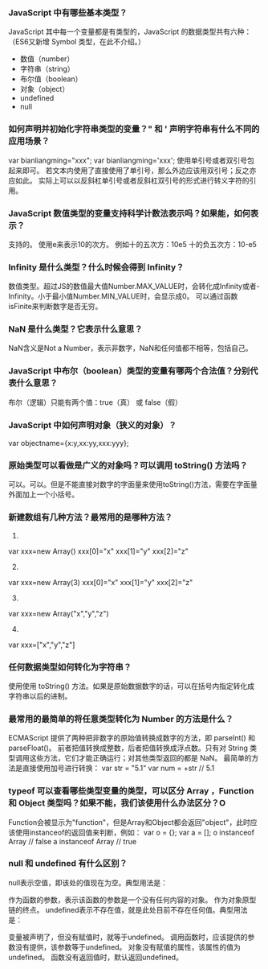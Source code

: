 ### JavaScript 中有哪些基本类型？
JavaScript 其中每一个变量都是有类型的，JavaScript 的数据类型共有六种：（ES6又新增 Symbol 类型，在此不介绍。）
- 数值（number）
- 字符串（string）
- 布尔值（boolean）
- 对象（object）
- undefined
- null
### 如何声明并初始化字符串类型的变量？" 和 ' 声明字符串有什么不同的应用场景？
var bianliangming="xxx";
var bianliangming='xxx';
使用单引号或者双引号包起来即可。
若文本内使用了直接使用了单引号，那么外边应该用双引号；反之亦应如此。
实际上可以以反斜杠单引号或者反斜杠双引号的形式进行转义字符的引用。
### JavaScript 数值类型的变量支持科学计数法表示吗？如果能，如何表示？
支持的。
使用e来表示10的次方。
例如十的五次方：10e5
十的负五次方：10-e5
### Infinity 是什么类型？什么时候会得到 Infinity？
数值类型。超过JS的数值最大值Number.MAX_VALUE时，会转化成Infinity或者-Infinity。小于最小值Number.MIN_VALUE时，会显示成0。
可以通过函数isFinite来判断数字是否无穷。
### NaN 是什么类型？它表示什么意思？
NaN含义是Not a Number，表示非数字，NaN和任何值都不相等，包括自己。
### JavaScript 中布尔（boolean）类型的变量有哪两个合法值？分别代表什么意思？
布尔（逻辑）只能有两个值：true（真） 或 false（假）
### JavaScript 中如何声明对象（狭义的对象）？
var objectname={x:y,xx:yy,xxx:yyy};
### 原始类型可以看做是广义的对象吗？可以调用 toString() 方法吗？
可以。可以。但是不能直接对数字的字面量来使用toString()方法，需要在字面量外面加上一个小括号。
### 新建数组有几种方法？最常用的是哪种方法？
1. 
var xxx=new Array()
xxx[0]="x"
xxx[1]="y"
xxx[2]="z"

2. 
var xxx=new Array(3)
xxx[0]="x"
xxx[1]="y"
xxx[2]="z"

3. 
var xxx=new Array("x","y","z")

4. 
var xxx=["x","y","z"]

### 任何数据类型如何转化为字符串？
使用使用 toString() 方法。如果是原始数据数字的话，可以在括号内指定转化成字符串以后的进制。
### 最常用的最简单的将任意类型转化为 Number 的方法是什么？
ECMAScript 提供了两种把非数字的原始值转换成数字的方法，即 parseInt() 和 parseFloat()。
前者把值转换成整数，后者把值转换成浮点数。只有对 String 类型调用这些方法，它们才能正确运行；对其他类型返回的都是 NaN。
最简单的方法是直接使用加号进行转换：
var str = "5.1"
var num = +str // 5.1
### typeof 可以查看哪些类型变量的类型，可以区分 Array ，Function 和 Object 类型吗？如果不能，我们该使用什么办法区分？O
Function会被显示为"function"，但是Array和Object都会返回"object"，此时应该使用instanceof的返回值来判断，例如：
var o = {};
var a = [];
o instanceof Array // false
a instanceof Array // true

### null 和 undefined 有什么区别？
null表示空值，即该处的值现在为空。典型用法是：

作为函数的参数，表示该函数的参数是一个没有任何内容的对象。
作为对象原型链的终点。
undefined表示不存在值，就是此处目前不存在任何值。典型用法是：

变量被声明了，但没有赋值时，就等于undefined。
调用函数时，应该提供的参数没有提供，该参数等于undefined。
对象没有赋值的属性，该属性的值为undefined。
函数没有返回值时，默认返回undefined。